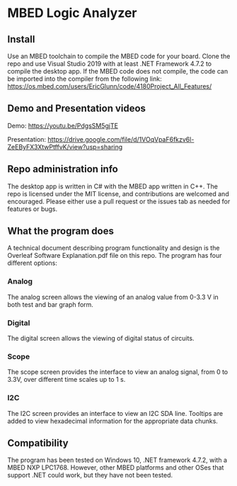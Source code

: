 # MBED Logic Analyzer

## Install
  Use an MBED toolchain to compile the MBED code for your board. Clone the repo and use Visual Studio 2019 with at least .NET Framework 4.7.2 to compile the desktop app. 
  If the MBED code does not compile, the code can be imported into the compiler from the following link:
  https://os.mbed.com/users/EricGlunn/code/4180Project_All_Features/
## Demo and Presentation videos
  Demo: https://youtu.be/PdgsSM5gjTE 
  
  Presentation: https://drive.google.com/file/d/1VOqVpaF6fkzv6l-ZeEByFX3XtwPtffvK/view?usp=sharing
  
## Repo administration info  
The desktop app is written in C# with the MBED app written in C++. The repo is licensed under the MIT license, and contributions are welcomed and encouraged. Please either use a pull request or the issues tab as needed for features or bugs. 

## What the program does 
A technical document describing program functionality and design is the Overleaf Software Explanation.pdf file on this repo.
The program has four different options:

### Analog
The analog screen allows the viewing of an analog value from 0-3.3 V in both test and bar graph form.

### Digital
The digital screen allows the viewing of digital status of circuits.

### Scope
The scope screen provides the interface to view an analog signal, from 0 to 3.3V, over different time scales up to 1 s.

### I2C
The I2C screen provides an interface to view an I2C SDA line. Tooltips are added to view hexadecimal information for the appropriate data chunks.

## Compatibility
The program has been tested on Windows 10, .NET framework 4.7.2, with a MBED NXP LPC1768. However, other MBED platforms and other OSes that support .NET could work, but they have not been tested.

